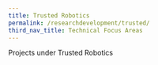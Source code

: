 ```yaml
---
title: Trusted Robotics
permalink: /researchdevelopment/trusted/
third_nav_title: Technical Focus Areas
---
```

Projects under Trusted Robotics